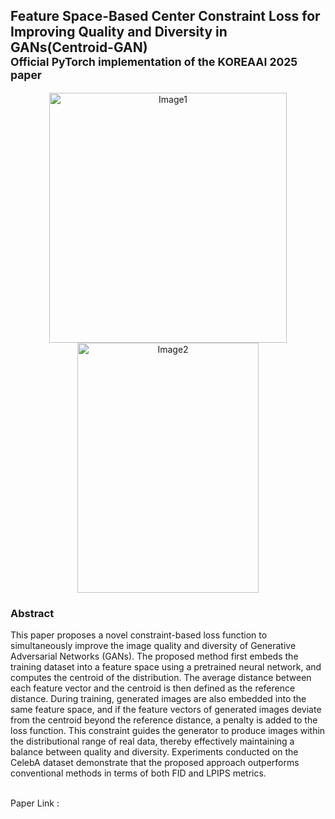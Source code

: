 ## Feature Space-Based Center Constraint Loss for Improving Quality and Diversity in GANs(Centroid-GAN) <br> <sub>Official PyTorch implementation of the KOREAAI 2025 paper</sub>
<p align="center">
  <img width="380" height="400" alt="Image1" src="https://github.com/user-attachments/assets/5382e1c0-bf6d-4f85-8a03-a146083dd52a" />
  <img width="290" height="400" alt="Image2" src="https://github.com/user-attachments/assets/71fc1596-8deb-49e7-9ab9-5e8ee7cb2448" />
</p>

### <b>Abstract</b><br>
This paper proposes a novel constraint-based loss function to simultaneously improve the image quality and diversity of Generative Adversarial Networks (GANs). The proposed method first embeds the training dataset into a feature space using a pretrained neural network, and computes the centroid of the distribution. The average distance between each feature vector and the centroid is then defined as the reference distance. During training, generated images are also embedded into the same feature space, and if the feature vectors of generated images deviate from the centroid beyond the reference distance, a penalty is added to the loss function. This constraint guides the generator to produce images within the distributional range of real data, thereby effectively maintaining a balance between quality and diversity. Experiments conducted on the CelebA dataset demonstrate that the proposed approach outperforms conventional methods in terms of both FID and LPIPS metrics.

<br>
Paper Link : 
<br><br><br>
